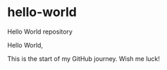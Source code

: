 # hello-world
Hello World repository

Hello World,

This is the start of my GitHub journey. Wish me luck!

